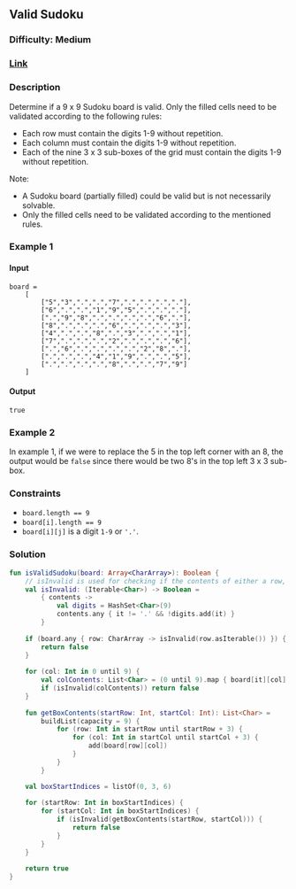 ## Valid Sudoku
### Difficulty: Medium
### [Link](https://leetcode.com/problems/valid-sudoku/)

### Description

Determine if a 9 x 9 Sudoku board is valid. Only the filled cells need to be validated according to the following rules:
- Each row must contain the digits 1-9 without repetition.
- Each column must contain the digits 1-9 without repetition.
- Each of the nine 3 x 3 sub-boxes of the grid must contain the digits 1-9 without repetition.

Note:
- A Sudoku board (partially filled) could be valid but is not necessarily solvable.
- Only the filled cells need to be validated according to the mentioned rules.

### Example 1

#### Input

```
board = 
    [
        ["5","3",".",".","7",".",".",".","."],
        ["6",".",".","1","9","5",".",".","."],
        [".","9","8",".",".",".",".","6","."],
        ["8",".",".",".","6",".",".",".","3"],
        ["4",".",".","8",".","3",".",".","1"],
        ["7",".",".",".","2",".",".",".","6"],
        [".","6",".",".",".",".","2","8","."],
        [".",".",".","4","1","9",".",".","5"],
        [".",".",".",".","8",".",".","7","9"]
    ]
```

#### Output
`true`

### Example 2

In example 1, if we were to replace the 5 in the top left corner with an 8, the output would be `false` since there would be two 8's in the top left 3 x 3 sub-box.

### Constraints
- `board.length == 9`
- `board[i].length == 9`
- `board[i][j]` is a digit `1-9` or `'.'`.

### Solution

```kotlin
fun isValidSudoku(board: Array<CharArray>): Boolean {
    // isInvalid is used for checking if the contents of either a row, column, or box is invalid.
    val isInvalid: (Iterable<Char>) -> Boolean =
        { contents ->
            val digits = HashSet<Char>(9)
            contents.any { it != '.' && !digits.add(it) }
        }
        
    if (board.any { row: CharArray -> isInvalid(row.asIterable()) }) {
        return false
    }
    
    for (col: Int in 0 until 9) {
        val colContents: List<Char> = (0 until 9).map { board[it][col] }
        if (isInvalid(colContents)) return false
    }
    
    fun getBoxContents(startRow: Int, startCol: Int): List<Char> =
        buildList(capacity = 9) {
            for (row: Int in startRow until startRow + 3) {
                for (col: Int in startCol until startCol + 3) {
                    add(board[row][col])
                }
            }
        }

    val boxStartIndices = listOf(0, 3, 6)
    
    for (startRow: Int in boxStartIndices) {
        for (startCol: Int in boxStartIndices) {
            if (isInvalid(getBoxContents(startRow, startCol))) {
                return false
            }
        }
    }
    
    return true
}
```